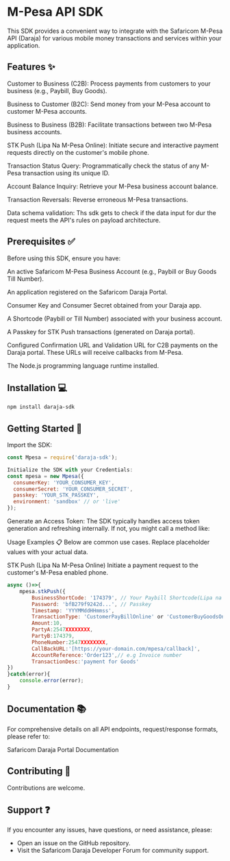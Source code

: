 # M-Pesa API SDK
This SDK provides a convenient way to integrate with the Safaricom M-Pesa API (Daraja) for various mobile money transactions and services within your application.

## Features ✨
Customer to Business (C2B): Process payments from customers to your business (e.g., Paybill, Buy Goods).

Business to Customer (B2C): Send money from your M-Pesa account to customer M-Pesa accounts.

Business to Business (B2B): Facilitate transactions between two M-Pesa business accounts.

STK Push (Lipa Na M-Pesa Online): Initiate secure and interactive payment requests directly on the customer's mobile phone.

Transaction Status Query: Programmatically check the status of any M-Pesa transaction using its unique ID.

Account Balance Inquiry: Retrieve your M-Pesa business account balance.

Transaction Reversals: Reverse erroneous M-Pesa transactions.

Data schema validation: Ths sdk gets to check if the data input for dur the request meets the API's rules on payload architecture. 

## Prerequisites ✅
Before using this SDK, ensure you have:

An active Safaricom M-Pesa Business Account (e.g., Paybill or Buy Goods Till Number).

An application registered on the Safaricom Daraja Portal.

Consumer Key and Consumer Secret obtained from your Daraja app.

A Shortcode (Paybill or Till Number) associated with your business account.

A Passkey for STK Push transactions (generated on Daraja portal).

Configured Confirmation URL and Validation URL for C2B payments on the Daraja portal. These URLs will receive callbacks from M-Pesa.

The Node.js programming language runtime installed.

## Installation 💻

```bash
npm install daraja-sdk
```
## Getting Started 🚀

Import the SDK:
```javascript
const Mpesa = require('daraja-sdk');
```
```javascript
Initialize the SDK with your Credentials:
const mpesa = new Mpesa({
  consumerKey: 'YOUR_CONSUMER_KEY',
  consumerSecret: 'YOUR_CONSUMER_SECRET',
  passkey: 'YOUR_STK_PASSKEY',
  environment: 'sandbox' // or 'live'
});
```
Generate an Access Token:
The SDK typically handles access token generation and refreshing internally. If not, you might call a method like:

Usage Examples 📋
Below are common use cases. Replace placeholder values with your actual data.

STK Push (Lipa Na M-Pesa Online)
Initiate a payment request to the customer's M-Pesa enabled phone.
```javascript
async ()=>{
    mpesa.stkPush({
        BusinessShortCode: '174379', // Your Paybill Shortcode(Lipa na M-Pesa Online Paybill)
        Password: 'bfB279f9242d...', // Passkey
        Timestamp: 'YYYMMddHHmmss',
        TransactionType: 'CustomerPayBillOnline' or 'CustomerBuyGoodsOnline',
        Amount:10,
        PartyA:2547XXXXXXXX,
        PartyB:174379,
        PhoneNumber:2547XXXXXXXX,
        CallBackURL:'[https://your-domain.com/mpesa/callback]',
        AccountReference:'Order123',// e.g Invoice number
        TransactionDesc:'payment for Goods'
})
}catch(error){
    console.error(error);
}
```
## Documentation 📚
For comprehensive details on all API endpoints, request/response formats, please refer to:

Safaricom Daraja Portal Documentation


## Contributing 🤝
Contributions are welcome.

## Support ❓
If you encounter any issues, have questions, or need assistance, please:

<ul>    
    <li>Open an issue on the GitHub repository.</li>
    <li>Visit the Safaricom Daraja Developer Forum for community support.</li>
</ul>
